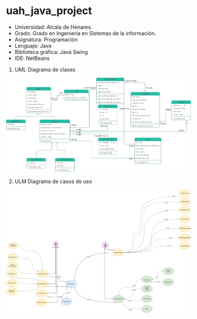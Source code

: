 # uah_java_project


* Universidad: Alcala de Henares.
* Grado: Grado en Ingeniería en Sistemas de la información.
* Asignatura: Programación
* Lenguaje: Java
* Biblioteca gráfica: Java Swing
* IDE: NetBeans


1. UML Diagrama de clases

![alt text](https://github.com/felix-centenera/uah_java_project/blob/main/UML/DiagramPNG/umlDiagram.png)

2. ULM Diagrama de casos de uso

![alt text](https://github.com/felix-centenera/uah_java_project/blob/main/UmlCasoDeUso/DiagramPNG/umlCasoDeUso.png)
